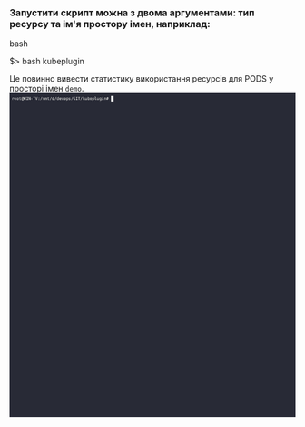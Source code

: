 ### Запустити скрипт можна з двома аргументами: тип ресурсу та ім'я простору імен, наприклад:

bash

$> bash kubeplugin 

Це повинно вивести статистику використання ресурсів для PODS у просторі імен `demo`.
![Image](.data/demo-kubeplugin.gif)